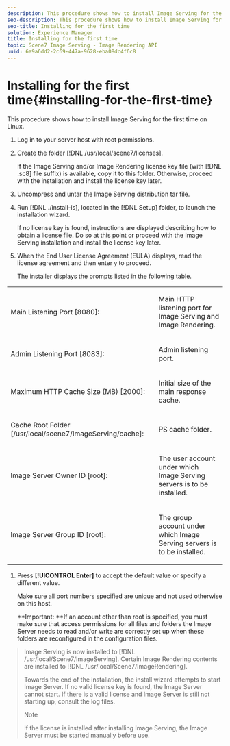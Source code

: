 ```yaml
---
description: This procedure shows how to install Image Serving for the first time on Linux.
seo-description: This procedure shows how to install Image Serving for the first time on Linux.
seo-title: Installing for the first time
solution: Experience Manager
title: Installing for the first time
topic: Scene7 Image Serving - Image Rendering API
uuid: 6a9a6dd2-2c69-447a-9628-eba08dc4f6c8
---
```


# Installing for the first time{#installing-for-the-first-time}

This procedure shows how to install Image Serving for the first time on Linux.

1. Log in to your server host with root permissions.
1. Create the folder [!DNL /usr/local/scene7/licenses].

   If the Image Serving and/or Image Rendering license key file (with [!DNL .sc8] file suffix) is available, copy it to this folder. Otherwise, proceed with the installation and install the license key later. 
1. Uncompress and untar the Image Serving distribution tar file.
1. Run [!DNL ./install-is], located in the [!DNL Setup] folder, to launch the installation wizard.

   If no license key is found, instructions are displayed describing how to obtain a license file. Do so at this point or proceed with the Image Serving installation and install the license key later. 
1. When the End User License Agreement (EULA) displays, read the license agreement and then enter `y` to proceed.

   The installer displays the prompts listed in the following table.

<table id="table_0E7B673CAD8E4C5EB72F8283A0DDEFC8"> 
 <tbody> 
  <tr> 
   <td colname="col1"> <p><span class="codeph"> Main Listening Port [8080]:</span> </p> </td> 
   <td colname="col2"> <p>Main HTTP listening port for Image Serving and Image Rendering. </p> </td> 
  </tr> 
  <tr> 
   <td colname="col1"> <p><span class="codeph"> Admin Listening Port [8083]:</span> </p> </td> 
   <td colname="col2"> <p>Admin listening port. </p> </td> 
  </tr> 
  <tr> 
   <td colname="col1"> <p><span class="codeph"> Maximum HTTP Cache Size (MB) [2000]:</span> </p> </td> 
   <td colname="col2"> <p>Initial size of the main response cache. </p> </td> 
  </tr> 
  <tr> 
   <td colname="col1"> <p><span class="codeph"> Cache Root Folder [/usr/local/scene7/ImageServing/cache]:</span> </p> </td> 
   <td colname="col2"> <p>PS cache folder. </p> </td> 
  </tr> 
  <tr> 
   <td colname="col1"> <p><span class="codeph"> Image Server Owner ID [root]:</span> </p> </td> 
   <td colname="col2"> <p>The user account under which Image Serving servers is to be installed. </p> </td> 
  </tr> 
  <tr> 
   <td colname="col1"> <p><span class="codeph"> Image Server Group ID [root]:</span> </p> </td> 
   <td colname="col2"> <p>The group account under which Image Serving servers is to be installed. </p> </td> 
  </tr> 
 </tbody> 
</table>

1. Press **[!UICONTROL Enter]** to accept the default value or specify a different value.

   Make sure all port numbers specified are unique and not used otherwise on this host.

   **Important: **If an account other than root is specified, you must make sure that access permissions for all files and folders the Image Server needs to read and/or write are correctly set up when these folders are reconfigured in the configuration files. 
>Image Serving is now installed to [!DNL /usr/local/Scene7/ImageServing]. Certain Image Rendering contents are installed to [!DNL /usr/local/Scene7/ImageRendering]. 
>
>Towards the end of the installation, the install wizard attempts to start Image Server. If no valid license key is found, the Image Server cannot start. If there is a valid license and Image Server is still not starting up, consult the log files. 
>
>>[!NOTE]
>>
>>If the license is installed after installing Image Serving, the Image Server must be started manually before use. 
>

